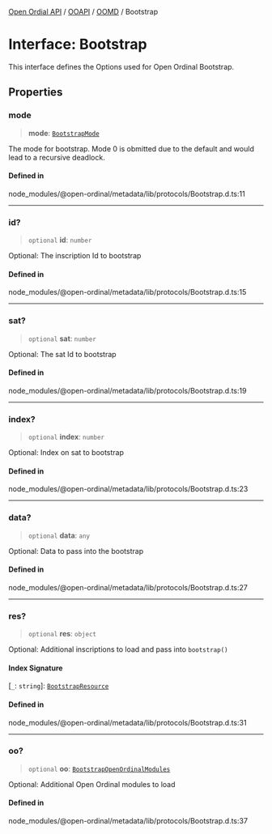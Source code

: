[Open Ordial API](../../../../README.md) / [OOAPI](../../../README.md) / [OOMD](../README.md) / Bootstrap

# Interface: Bootstrap

This interface defines the Options used for Open Ordinal Bootstrap.

## Properties

### mode

> **mode**: [`BootstrapMode`](../enumerations/BootstrapMode.md)

The mode for bootstrap. Mode 0 is obmitted due to the default and would
lead to a recursive deadlock.

#### Defined in

node\_modules/@open-ordinal/metadata/lib/protocols/Bootstrap.d.ts:11

***

### id?

> `optional` **id**: `number`

Optional: The inscription Id to bootstrap

#### Defined in

node\_modules/@open-ordinal/metadata/lib/protocols/Bootstrap.d.ts:15

***

### sat?

> `optional` **sat**: `number`

Optional: The sat Id to bootstrap

#### Defined in

node\_modules/@open-ordinal/metadata/lib/protocols/Bootstrap.d.ts:19

***

### index?

> `optional` **index**: `number`

Optional: Index on sat to bootstrap

#### Defined in

node\_modules/@open-ordinal/metadata/lib/protocols/Bootstrap.d.ts:23

***

### data?

> `optional` **data**: `any`

Optional: Data to pass into the bootstrap

#### Defined in

node\_modules/@open-ordinal/metadata/lib/protocols/Bootstrap.d.ts:27

***

### res?

> `optional` **res**: `object`

Optional: Additional inscriptions to load and pass into `bootstrap()`

#### Index Signature

 \[`_`: `string`\]: [`BootstrapResource`](BootstrapResource.md)

#### Defined in

node\_modules/@open-ordinal/metadata/lib/protocols/Bootstrap.d.ts:31

***

### oo?

> `optional` **oo**: [`BootstrapOpenOrdinalModules`](BootstrapOpenOrdinalModules.md)

Optional: Additional Open Ordinal modules to load

#### Defined in

node\_modules/@open-ordinal/metadata/lib/protocols/Bootstrap.d.ts:37
